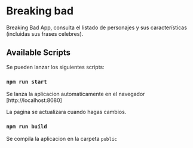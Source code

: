 # Breaking bad

Breaking Bad App, consulta el listado de personajes y sus características (incluidas sus frases celebres).

## Available Scripts

Se pueden lanzar los siguientes scripts:

### `npm run start`

Se lanza la aplicacion automaticamente en el navegador
[http://localhost:8080]

La pagina se actualizara cuando hagas cambios.

### `npm run build`

Se compila la aplicacion en la carpeta `public`
